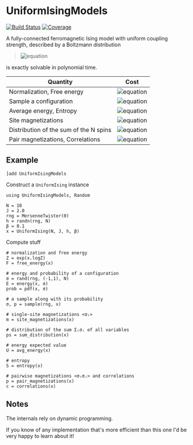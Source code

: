 # UniformIsingModels

[![Build Status](https://github.com/stecrotti/UniformIsingModels.jl/actions/workflows/CI.yml/badge.svg?branch=main)](https://github.com/stecrotti/UniformIsingModels.jl/actions/workflows/CI.yml?query=branch%3Amain)
[![Coverage](https://codecov.io/gh/stecrotti/UniformIsingModels.jl/branch/main/graph/badge.svg)](https://codecov.io/gh/stecrotti/UniformIsingModels.jl)

A fully-connected ferromagnetic Ising model with uniform coupling strength, described by a Boltzmann distribution

>![equation](https://latex.codecogs.com/svg.image?p(\boldsymbol\sigma|J,&space;\boldsymbol{h},&space;\beta)&space;=&space;\frac{1}{Z_{J,&space;\boldsymbol{h},&space;\beta}}\exp\left[\beta\left(\frac{J}{N}\sum_{i<j}\sigma_i\sigma_j&space;&plus;\sum_{i=1}^Nh_i\sigma_i\right)\right],\quad\boldsymbol\sigma\in\\{-1,1\\}^N)

is exactly solvable in polynomial time.


| Quantity | Cost          |
| ------------- | ----------- |
| Normalization, Free energy      |  ![equation](https://latex.codecogs.com/svg.image?\mathcal{O}(N^2)) |
| Sample a configuration      |  ![equation](https://latex.codecogs.com/svg.image?\mathcal{O}(N^2)) |
| Average energy, Entropy |  ![equation](https://latex.codecogs.com/svg.image?\mathcal{O}(N^2))  |
| Site magnetizations     | ![equation](https://latex.codecogs.com/svg.image?\mathcal{O}(N^3))     |
| Distribution of the sum of the N spins | ![equation](https://latex.codecogs.com/svg.image?\mathcal{O}(N^3))     |
| Pair magnetizations, Correlations |  ![equation](https://latex.codecogs.com/svg.image?\mathcal{O}(N^5))  |

## Example
```
]add UniformIsingModels
```
Construct a `UniformIsing` instance
```
using UniformIsingModels, Random

N = 10
J = 2.0
rng = MersenneTwister(0)
h = randn(rng, N)
β = 0.1
x = UniformIsing(N, J, h, β)
```
Compute stuff
```
# normalization and free energy
Z = exp(x.logZ)
F = free_energy(x)

# energy and probability of a configuration
σ = rand(rng, (-1,1), N) 
E = energy(x, σ)
prob = pdf(x, σ)

# a sample along with its probability 
σ, p = sample(rng, x)

# single-site magnetizations <σᵢ>
m = site_magnetizations(x)

# distribution of the sum Σᵢσᵢ of all variables
ps = sum_distribution(x)

# energy expected value
U = avg_energy(x)

# entropy
S = entropy(x)

# pairwise magnetizations <σᵢσⱼ> and correlations
p = pair_magnetizations(x)
c = correlations(x)

```

## Notes
The internals rely on dynamic programming.

If you know of any implementation that's more efficient than this one I'd be very happy to learn about it!
